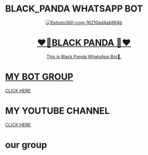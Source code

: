 # BLACK_PANDA WHATSAPP BOT
<div align="center">
<a href="https://ibb.co/zhs6W4y"><img src="https://i.ibb.co/ccJYKrG/Ephoto360-com-16210ad4ab964b.jpg" alt="Ephoto360-com-16210ad4ab964b" border="0"></a><br /><a target='_blank' href='https://the-crosswordsolver.com/offbeat-parisian-tourist-sites-6-letters'>
<h1>❤️🐼BLACK PANDA 🐼❤️</h1>
</div>
<p align="center">
      This is Black Panda WhatsApp Bot🐼.
      <br>
     </div> 
<h1>MY BOT GROUP</h1>
<a href="https://chat.whatsapp.com/EiAMgRvran32kP9oChu5tb">CLICK HERE</a>
<h1>MY YOUTUBE CHANNEL</h1>
<a href="https://youtube.com/channel/UCRt-7UDMMcfjunuZwZi481Q">CLICK HERE</a>
  <br>
<h1>our group<h1>
<a herf="fa-regular fa-alien-8bit"></a>

